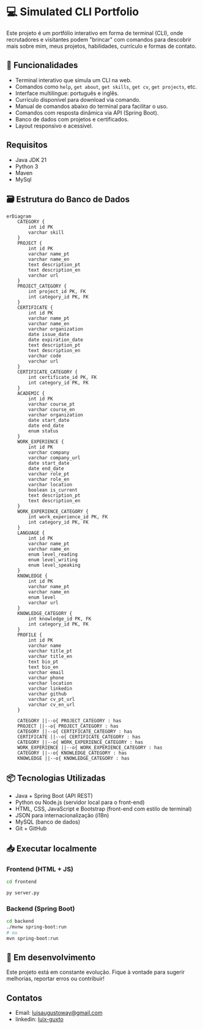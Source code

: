 # 💻 Simulated CLI Portfolio

Este projeto é um portfólio interativo em forma de terminal (CLI), onde recrutadores e visitantes podem "brincar" com comandos para descobrir mais sobre mim, meus projetos, habilidades, currículo e formas de contato.

## 🚀 Funcionalidades

- Terminal interativo que simula um CLI na web.
- Comandos como `help`, `get about`, `get skills`, `get cv`, `get projects`, etc.
- Interface multilíngue: português e inglês.
- Currículo disponível para download via comando.
- Manual de comandos abaixo do terminal para facilitar o uso.
- Comandos com resposta dinâmica via API (Spring Boot).
- Banco de dados com projetos e certificados.
- Layout responsivo e acessível.

## Requisitos

- Java JDK 21
- Python 3
- Maven
- MySql

## 🗃️ Estrutura do Banco de Dados
```mermaid
erDiagram
    CATEGORY {
        int id PK
        varchar skill
    }
    PROJECT {
        int id PK
        varchar name_pt
        varchar name_en
        text description_pt
        text description_en
        varchar url
    }
    PROJECT_CATEGORY {
        int project_id PK, FK
        int category_id PK, FK
    }
    CERTIFICATE {
        int id PK
        varchar name_pt
        varchar name_en
        varchar organization
        date issue_date
        date expiration_date
        text description_pt
        text description_en
        varchar code
        varchar url
    }
    CERTIFICATE_CATEGORY {
        int certificate_id PK, FK
        int category_id PK, FK
    }
    ACADEMIC {
        int id PK
        varchar course_pt
        varchar course_en
        varchar organization
        date start_date
        date end_date
        enum status
    }
    WORK_EXPERIENCE {
        int id PK
        varchar company
        varchar company_url
        date start_date
        date end_date
        varchar role_pt
        varchar role_en
        varchar location
        boolean is_current
        text description_pt
        text description_en
    }
    WORK_EXPERIENCE_CATEGORY {
        int work_experience_id PK, FK
        int category_id PK, FK
    }
    LANGUAGE {
        int id PK
        varchar name_pt
        varchar name_en
        enum level_reading
        enum level_writing
        enum level_speaking
    }
    KNOWLEDGE {
        int id PK
        varchar name_pt
        varchar name_en
        enum level
        varchar url
    }
    KNOWLEDGE_CATEGORY {
        int knowledge_id PK, FK
        int category_id PK, FK
    }
    PROFILE {
        int id PK
        varchar name
        varchar title_pt
        varchar title_en
        text bio_pt
        text bio_en
        varchar email
        varchar phone
        varchar location
        varchar linkedin
        varchar github
        varchar cv_pt_url
        varchar cv_en_url
    }

    CATEGORY ||--o{ PROJECT_CATEGORY : has
    PROJECT ||--o{ PROJECT_CATEGORY : has
    CATEGORY ||--o{ CERTIFICATE_CATEGORY : has
    CERTIFICATE ||--o{ CERTIFICATE_CATEGORY : has
    CATEGORY ||--o{ WORK_EXPERIENCE_CATEGORY : has
    WORK_EXPERIENCE ||--o{ WORK_EXPERIENCE_CATEGORY : has
    CATEGORY ||--o{ KNOWLEDGE_CATEGORY : has
    KNOWLEDGE ||--o{ KNOWLEDGE_CATEGORY : has
```

## 📦 Tecnologias Utilizadas

- Java + Spring Boot (API REST)
- Python ou Node.js (servidor local para o front-end)
- HTML, CSS, JavaScript e Bootstrap (front-end com estilo de terminal)
- JSON para internacionalização (i18n)
- MySQL (banco de dados)
- Git + GitHub

## 📥 Executar localmente

### Frontend (HTML + JS) 
```bash
cd frontend

py server.py
```

### Backend (Spring Boot)
```bash
cd backend
./mvnw spring-boot:run
# ou
mvn spring-boot:run
```

## 🧪 Em desenvolvimento
Este projeto está em constante evolução. Fique à vontade para sugerir melhorias, reportar erros ou contribuir!

## Contatos
- Email: luisaugustoway@gmail.com
- linkedin: [luix-guxto](https://www.linkedin.com/in/luix-guxto/)